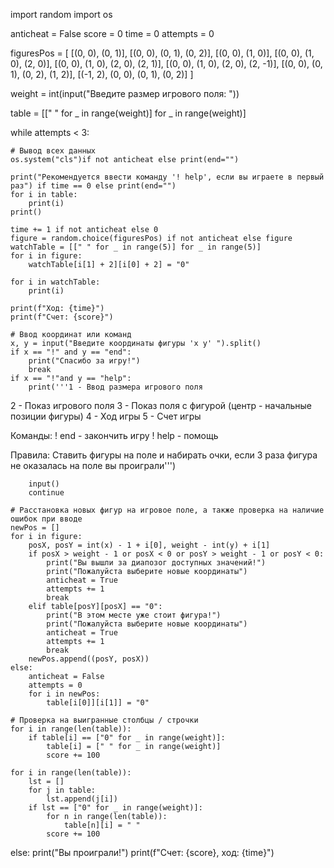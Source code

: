 import random
import os

anticheat = False
score = 0
time = 0
attempts = 0

figuresPos = [
    [(0, 0), (0, 1)], [(0, 0), (0, 1), (0, 2)], [(0, 0), (1, 0)], [(0, 0), (1, 0), (2, 0)],
    [(0, 0), (1, 0), (2, 0), (2, 1)], [(0, 0), (1, 0), (2, 0), (2, -1)], [(0, 0), (0, 1), (0, 2), (1, 2)],
    [(-1, 2), (0, 0), (0, 1), (0, 2)]
    ]

weight = int(input("Введите размер игрового поля: "))

table = [[" " for _ in range(weight)] for _ in range(weight)]

while attempts < 3:

    # Вывод всех данных
    os.system("cls")if not anticheat else print(end="")

    print("Рекомендуется ввести команду '! help', если вы играете в первый раз") if time == 0 else print(end="")
    for i in table:
        print(i)
    print()

    time += 1 if not anticheat else 0
    figure = random.choice(figuresPos) if not anticheat else figure
    watchTable = [[" " for _ in range(5)] for _ in range(5)]
    for i in figure:
        watchTable[i[1] + 2][i[0] + 2] = "0"

    for i in watchTable:
        print(i)

    print(f"Ход: {time}")
    print(f"Счет: {score}")

    # Ввод координат или команд
    x, y = input("Введите координаты фигуры 'x y' ").split()
    if x == "!" and y == "end":
        print("Спасибо за игру!")
        break
    if x == "!"and y == "help":
        print('''1 - Ввод размера игрового поля
2 - Показ игрового поля
3 - Показ поля с фигурой (центр - начальные позиции фигуры)
4 - Ход игры
5 - Счет игры
              
Команды:
! end - закончить игру
! help - помощь
              
Правила:
Ставить фигуры на поле и набирать очки,
если 3 раза фигура не оказалась на поле вы проиграли''')
        
        input()
        continue

    # Расстановка новых фигур на игровое поле, а также проверка на наличие ошибок при вводе
    newPos = []
    for i in figure:
        posX, posY = int(x) - 1 + i[0], weight - int(y) + i[1]
        if posX > weight - 1 or posX < 0 or posY > weight - 1 or posY < 0:
            print("Вы вышли за диапозог доступных значений!")
            print("Пожалуйста выберите новые координаты")
            anticheat = True
            attempts += 1
            break
        elif table[posY][posX] == "0":
            print("В этом месте уже стоит фигура!")
            print("Пожалуйста выберите новые координаты")
            anticheat = True
            attempts += 1
            break
        newPos.append((posY, posX))
    else:
        anticheat = False
        attempts = 0
        for i in newPos:
            table[i[0]][i[1]] = "0"

    # Проверка на выигранные столбцы / строчки
    for i in range(len(table)):
        if table[i] == ["0" for _ in range(weight)]:
            table[i] = [" " for _ in range(weight)]
            score += 100

    for i in range(len(table)):
        lst = []
        for j in table:
            lst.append(j[i])
        if lst == ["0" for _ in range(weight)]:
            for n in range(len(table)):
                table[n][i] = " "
            score += 100
else:
    print("Вы проиграли!")
    print(f"Счет: {score}, ход: {time}")
